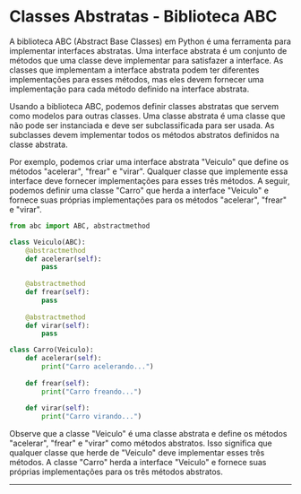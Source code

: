 # Classes Abstratas - Biblioteca ABC

A biblioteca ABC (Abstract Base Classes) em Python é uma ferramenta para implementar interfaces abstratas. Uma interface abstrata é um conjunto de métodos que uma classe deve implementar para satisfazer a interface. As classes que implementam a interface abstrata podem ter diferentes implementações para esses métodos, mas eles devem fornecer uma implementação para cada método definido na interface abstrata.

Usando a biblioteca ABC, podemos definir classes abstratas que servem como modelos para outras classes. Uma classe abstrata é uma classe que não pode ser instanciada e deve ser subclassificada para ser usada. As subclasses devem implementar todos os métodos abstratos definidos na classe abstrata.

Por exemplo, podemos criar uma interface abstrata "Veiculo" que define os métodos "acelerar", "frear" e "virar". Qualquer classe que implemente essa interface deve fornecer implementações para esses três métodos. A seguir, podemos definir uma classe "Carro" que herda a interface "Veiculo" e fornece suas próprias implementações para os métodos "acelerar", "frear" e "virar".

~~~py
from abc import ABC, abstractmethod

class Veiculo(ABC):
    @abstractmethod
    def acelerar(self):
        pass
    
    @abstractmethod
    def frear(self):
        pass
    
    @abstractmethod
    def virar(self):
        pass

class Carro(Veiculo):
    def acelerar(self):
        print("Carro acelerando...")
    
    def frear(self):
        print("Carro freando...")
    
    def virar(self):
        print("Carro virando...")
~~~

Observe que a classe "Veiculo" é uma classe abstrata e define os métodos "acelerar", "frear" e "virar" como métodos abstratos. Isso significa que qualquer classe que herde de "Veiculo" deve implementar esses três métodos. A classe "Carro" herda a interface "Veiculo" e fornece suas próprias implementações para os três métodos abstratos.

---